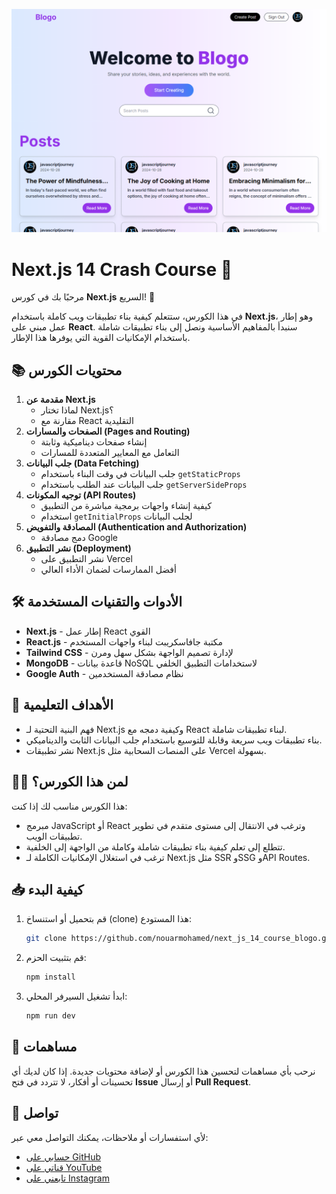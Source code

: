 ![Blogo Screenshot](public/Blogo.PNG)

# Next.js 14 Crash Course 🚀

مرحبًا بك في كورس **Next.js** السريع! 🎉

في هذا الكورس، ستتعلم كيفية بناء تطبيقات ويب كاملة باستخدام **Next.js**، وهو إطار عمل مبني على **React**. سنبدأ بالمفاهيم الأساسية ونصل إلى بناء تطبيقات شاملة باستخدام الإمكانيات القوية التي يوفرها هذا الإطار.

## 📚 محتويات الكورس

1. **مقدمة عن Next.js**  
   - لماذا تختار Next.js؟
   - مقارنة مع React التقليدية
2. **الصفحات والمسارات (Pages and Routing)**  
   - إنشاء صفحات ديناميكية وثابتة
   - التعامل مع المعايير المتعددة للمسارات
3. **جلب البيانات (Data Fetching)**  
   - جلب البيانات في وقت البناء باستخدام `getStaticProps`
   - جلب البيانات عند الطلب باستخدام `getServerSideProps`
4. **توجيه المكونات (API Routes)**  
   - كيفية إنشاء واجهات برمجية مباشرة من التطبيق
   - استخدام `getInitialProps` لجلب البيانات
5. **المصادقة والتفويض (Authentication and Authorization)**  
   - دمج مصادقة Google
6. **نشر التطبيق (Deployment)**  
   - نشر التطبيق على Vercel
   - أفضل الممارسات لضمان الأداء العالي

## 🛠 الأدوات والتقنيات المستخدمة

- **Next.js** - إطار عمل React القوي
- **React.js** - مكتبة جافاسكريبت لبناء واجهات المستخدم
- **Tailwind CSS** - لإدارة تصميم الواجهة بشكل سهل ومرن
- **MongoDB** - قاعدة بيانات NoSQL لاستخدامات التطبيق الخلفي
- **Google Auth** - نظام مصادقة المستخدمين

## 🎯 الأهداف التعليمية

- فهم البنية التحتية لـ Next.js وكيفية دمجه مع React لبناء تطبيقات شاملة.
- بناء تطبيقات ويب سريعة وقابلة للتوسيع باستخدام جلب البيانات الثابت والديناميكي.
- نشر تطبيقات Next.js على المنصات السحابية مثل Vercel بسهولة.

## 🧑‍💻 لمن هذا الكورس؟

هذا الكورس مناسب لك إذا كنت:

- مبرمج JavaScript أو React وترغب في الانتقال إلى مستوى متقدم في تطوير تطبيقات الويب.
- تتطلع إلى تعلم كيفية بناء تطبيقات شاملة وكاملة من الواجهة إلى الخلفية.
- ترغب في استغلال الإمكانيات الكاملة لـ Next.js مثل SSR وSSG وAPI Routes.

## 📥 كيفية البدء

1. قم بتحميل أو استنساخ (clone) هذا المستودع:
   ```bash
   git clone https://github.com/nouarmohamed/next_js_14_course_blogo.git
   ```
2. قم بتثبيت الحزم:
   ```bash
   npm install
   ```
3. ابدأ تشغيل السيرفر المحلي:
   ```bash
   npm run dev
   ```

## 🌟 مساهمات

نرحب بأي مساهمات لتحسين هذا الكورس أو لإضافة محتويات جديدة. إذا كان لديك أي تحسينات أو أفكار، لا تتردد في فتح **Issue** أو إرسال **Pull Request**.

## 📧 تواصل

لأي استفسارات أو ملاحظات، يمكنك التواصل معي عبر:

- [حسابي على GitHub](https://github.com/nouarmohamed)
- [قناتي على YouTube](https://www.youtube.com/@javascript-journey)
- [تابعني على Instagram](https://www.instagram.com/java.script.journey/)
